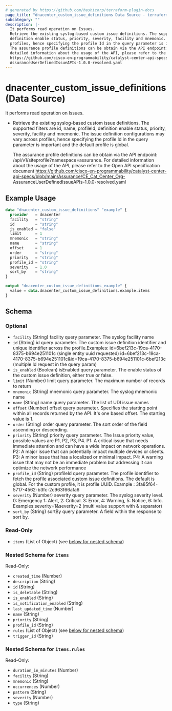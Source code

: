 ```yaml
---
# generated by https://github.com/hashicorp/terraform-plugin-docs
page_title: "dnacenter_custom_issue_definitions Data Source - terraform-provider-dnacenter"
subcategory: ""
description: |-
  It performs read operation on Issues.
  Retrieve the existing syslog-based custom issue definitions. The supported filters are id, name, profileId,
  definition enable status, priority, severity, facility and mnemonic. The issue definition configurations may vary across
  profiles, hence specifying the profile Id in the query parameter is important and the default profile is global.
  The assurance profile definitions can be obtain via the API endpoint: /api/v1/siteprofile?namespace=assurance. For
  detailed information about the usage of the API, please refer to the Open API specification document
  https://github.com/cisco-en-programmability/catalyst-center-api-specs/blob/main/Assurance/CECatCenter_Org-
  AssuranceUserDefinedIssueAPIs-1.0.0-resolved.yaml
---
```


# dnacenter_custom_issue_definitions (Data Source)

It performs read operation on Issues.

- Retrieve the existing syslog-based custom issue definitions. The supported filters are id, name, profileId,
definition enable status, priority, severity, facility and mnemonic. The issue definition configurations may vary across
profiles, hence specifying the profile Id in the query parameter is important and the default profile is global.

  The assurance profile definitions can be obtain via the API endpoint: /api/v1/siteprofile?namespace=assurance. For
detailed information about the usage of the API, please refer to the Open API specification document
https://github.com/cisco-en-programmability/catalyst-center-api-specs/blob/main/Assurance/CE_Cat_Center_Org-
AssuranceUserDefinedIssueAPIs-1.0.0-resolved.yaml

## Example Usage

```terraform
data "dnacenter_custom_issue_definitions" "example" {
  provider   = dnacenter
  facility   = "string"
  id         = "string"
  is_enabled = "false"
  limit      = 1
  mnemonic   = "string"
  name       = "string"
  offset     = 1
  order      = "string"
  priority   = "string"
  profile_id = "string"
  severity   = 1.0
  sort_by    = "string"
}

output "dnacenter_custom_issue_definitions_example" {
  value = data.dnacenter_custom_issue_definitions.example.items
}
```

<!-- schema generated by tfplugindocs -->
## Schema

### Optional

- `facility` (String) facility query parameter. The syslog facility name
- `id` (String) id query parameter. The custom issue definition identifier and unique identifier across the profile.Examples: id=6bef213c-19ca-4170-8375-b694e251101c (single entity uuid requested) id=6bef213c-19ca-4170-8375-b694e251101c&id=19ca-4170-8375-b694e251101c-6bef213c (multiple Id request in the query param)
- `is_enabled` (Boolean) isEnabled query parameter. The enable status of the custom issue definition, either true or false.
- `limit` (Number) limit query parameter. The maximum number of records to return
- `mnemonic` (String) mnemonic query parameter. The syslog mnemonic name
- `name` (String) name query parameter. The list of UDI issue names
- `offset` (Number) offset query parameter. Specifies the starting point within all records returned by the API. It's one based offset. The starting value is 1.
- `order` (String) order query parameter. The sort order of the field ascending or descending.
- `priority` (String) priority query parameter. The Issue priority value, possible values are P1, P2, P3, P4. P1: A critical issue that needs immediate attention and can have a wide impact on network operations. P2: A major issue that can potentially impact multiple devices or clients. P3: A minor issue that has a localized or minimal impact. P4: A warning issue that may not be an immediate problem but addressing it can optimize the network performance
- `profile_id` (String) profileId query parameter. The profile identifier to fetch the profile associated custom issue definitions. The default is global. For the custom profile, it is profile UUID. Example : 3fa85f64-5717-4562-b3fc-2c963f66afa6
- `severity` (Number) severity query parameter. The syslog severity level. 0: Emergency 1: Alert, 2: Critical. 3: Error, 4: Warning, 5: Notice, 6: Info. Examples:severity=1&severity=2 (multi value support with & separator)
- `sort_by` (String) sortBy query parameter. A field within the response to sort by.

### Read-Only

- `items` (List of Object) (see [below for nested schema](#nestedatt--items))

<a id="nestedatt--items"></a>
### Nested Schema for `items`

Read-Only:

- `created_time` (Number)
- `description` (String)
- `id` (String)
- `is_deletable` (String)
- `is_enabled` (String)
- `is_notification_enabled` (String)
- `last_updated_time` (Number)
- `name` (String)
- `priority` (String)
- `profile_id` (String)
- `rules` (List of Object) (see [below for nested schema](#nestedobjatt--items--rules))
- `trigger_id` (String)

<a id="nestedobjatt--items--rules"></a>
### Nested Schema for `items.rules`

Read-Only:

- `duration_in_minutes` (Number)
- `facility` (String)
- `mnemonic` (String)
- `occurrences` (Number)
- `pattern` (String)
- `severity` (Number)
- `type` (String)

